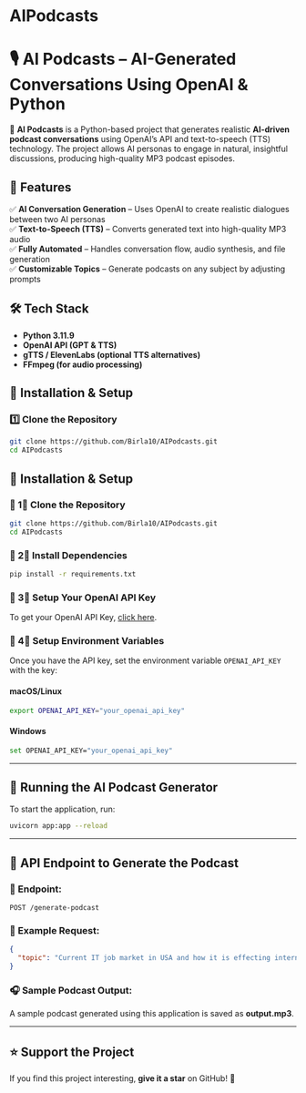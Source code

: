 # AIPodcasts

# 🎙️ AI Podcasts – AI-Generated Conversations Using OpenAI & Python  

🚀 **AI Podcasts** is a Python-based project that generates realistic **AI-driven podcast conversations** using OpenAI’s API and text-to-speech (TTS) technology. The project allows AI personas to engage in natural, insightful discussions, producing high-quality MP3 podcast episodes.  

## 📌 Features  
✅ **AI Conversation Generation** – Uses OpenAI to create realistic dialogues between two AI personas  
✅ **Text-to-Speech (TTS)** – Converts generated text into high-quality MP3 audio  
✅ **Fully Automated** – Handles conversation flow, audio synthesis, and file generation  
✅ **Customizable Topics** – Generate podcasts on any subject by adjusting prompts  

## 🛠️ Tech Stack  
- **Python 3.11.9**  
- **OpenAI API (GPT & TTS)**  
- **gTTS / ElevenLabs (optional TTS alternatives)**  
- **FFmpeg (for audio processing)**  

## 🚀 Installation & Setup  

### **1️⃣ Clone the Repository**  
```bash
git clone https://github.com/Birla10/AIPodcasts.git
cd AIPodcasts
```

## 🚀 Installation & Setup  

### 🔹 1⃣ Clone the Repository  
```bash
git clone https://github.com/Birla10/AIPodcasts.git
cd AIPodcasts
```

### 🔹 2⃣ Install Dependencies  
```bash
pip install -r requirements.txt
```

### 🔹 3⃣ Setup Your OpenAI API Key  
To get your OpenAI API Key, [click here](https://platform.openai.com/).

### 🔹 4⃣ Setup Environment Variables  
Once you have the API key, set the environment variable `OPENAI_API_KEY` with the key:  

#### **macOS/Linux**  
```bash
export OPENAI_API_KEY="your_openai_api_key"
```
#### **Windows**  
```bash
set OPENAI_API_KEY="your_openai_api_key"
```

---

## 🎤 Running the AI Podcast Generator  
To start the application, run:  
```bash
uvicorn app:app --reload
```

---

## 📁 API Endpoint to Generate the Podcast  

### **🎯 Endpoint:**  
```http
POST /generate-podcast
```

### **📌 Example Request:**  
```json
{
  "topic": "Current IT job market in USA and how it is effecting international students pursuing Masters in USA"
}
```

### **🎧 Sample Podcast Output:**  
A sample podcast generated using this application is saved as **output.mp3**.  

---

## ⭐ Support the Project  
If you find this project interesting, **give it a star** on GitHub! 🌟  

